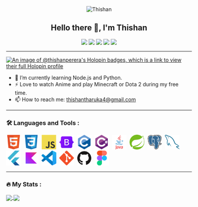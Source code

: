 <div align=center>
  <!-- <img src="https://media.giphy.com/media/GraeGMXcHMKAw/giphy.gif" width="300" title="Zoro" alt="Zoro" /> -->
  <img src="https://media.giphy.com/media/tqL9YNtXnz877vwnSi/giphy.gif" height="200" title="Thishan" alt="Thishan" />
</div>

<h2 align=center> Hello there 👋, I'm Thishan </h2>

<div id="badges" align=center>
  
  [![](https://img.shields.io/badge/Facebook-0866ff?style=for-the-badge&logo=facebook&logoColor=white)](https://www.facebook.com/ThishanTharukaPerera)
  [![](https://img.shields.io/badge/X-black?style=for-the-badge&logo=x&logoColor=white)](https://twitter.com/thishan_99)
  [![](https://img.shields.io/badge/LinkedIn-0a68c6?style=for-the-badge&logo=linkedin&logoColor=white)](https://www.linkedin.com/in/thishan-tharuka-perera/)
  [![](https://img.shields.io/badge/Reddit-ff5414?style=for-the-badge&logo=reddit&logoColor=white)](https://www.reddit.com/user/Chabiya_99)
  [![](https://img.shields.io/badge/Instagram-fa00a0?style=for-the-badge&logo=instagram&logoColor=white)](https://www.instagram.com/thishan.99/)

</div>


---

[![An image of @thishanperera's Holopin badges, which is a link to view their full Holopin profile](https://holopin.me/thishanperera)](https://holopin.io/@thishanperera)

- 🌱 I’m currently learning Node.js and Python.
- ⚡ Love to watch Anime and play Minecraft or Dota 2 during my free time.
- 📫 How to reach me: thishantharuka4@gmail.com

---

### :hammer_and_wrench: Languages and Tools :

  <img src="https://github.com/devicons/devicon/blob/master/icons/html5/html5-original.svg" title="HTML" alt="HTML" width="40" height="40"/>&nbsp;
  <img src="https://github.com/devicons/devicon/blob/master/icons/css3/css3-original.svg" title="CSS" alt="CSS" width="40" height="40"/>&nbsp;
  <img src="https://github.com/devicons/devicon/blob/master/icons/javascript/javascript-original.svg" title="Javascript" alt="javascript" width="40" height="40"/>&nbsp;
  <img src="https://github.com/devicons/devicon/blob/master/icons/bootstrap/bootstrap-original.svg" title="Bootstrap" alt="Bootstrap" width="40" height="40"/>&nbsp;
  <img src="https://github.com/devicons/devicon/blob/master/icons/c/c-original.svg" title="C" alt="C" width="40" height="40"/>&nbsp;
  <img src="https://github.com/devicons/devicon/blob/master/icons/csharp/csharp-original.svg" title="C#" alt="C#" width="40" height="40"/>&nbsp;
  <img src="https://github.com/devicons/devicon/blob/master/icons/java/java-original-wordmark.svg" title="Java" alt="Java" width="40" height="40"/>&nbsp;
  <img src="https://github.com/devicons/devicon/blob/master/icons/spring/spring-original.svg" title="Springboot" alt="Springboot" width="40" height="40"/>&nbsp;
  <img src="https://github.com/devicons/devicon/blob/master/icons/postgresql/postgresql-original.svg" title="Postgresql" alt="Postgresql" width="40" height="40"/>&nbsp;
  <img src="https://github.com/devicons/devicon/blob/master/icons/mysql/mysql-original.svg" title="MySql" alt="MySql" width="40" height="40"/>&nbsp;
  <img src="https://github.com/devicons/devicon/blob/master/icons/flutter/flutter-original.svg" title="Flutter" alt="Flutter" width="40" height="40"/>&nbsp;
  <img src="https://github.com/devicons/devicon/blob/master/icons/kotlin/kotlin-original.svg" title="Kotlin" alt="Kotlin" width="40" height="40"/>&nbsp;
  <img src="https://github.com/devicons/devicon/blob/master/icons/vscode/vscode-original.svg" title="VSCode" alt="VSCode" width="40" height="40"/>&nbsp;
  <img src="https://github.com/devicons/devicon/blob/master/icons/git/git-original.svg" title="Git" alt="Git" width="40" height="40"/>&nbsp;
  <img src="https://github.com/devicons/devicon/blob/master/icons/github/github-original.svg" title="GitHub" alt="GitHub" width="40" height="40"/>&nbsp;
  <img src="https://github.com/devicons/devicon/blob/master/icons/figma/figma-original.svg" title="Figma" alt="Figma" width="40" height="40"/>&nbsp;
  
---

### :fire: My Stats :

<a href="https://github.com/anuraghazra/convoychat">
  <img height=200 align="center" src="https://github-readme-stats.vercel.app/api/top-langs/?username=ThishanTharuka&langs_count=8&layout=compact&theme=city_lights&hide_border=true" />
</a>
<a href="https://github.com/anuraghazra/github-readme-stats">
  <img height=200 align="center" src="http://github-readme-streak-stats.herokuapp.com?user=ThishanTharuka&theme=city_lights" />
</a>




<!--
- 🔭 I’m currently working on ...
- 🌱 I’m currently learning ...
- 👯 I’m looking to collaborate on ...
- 🤔 I’m looking for help with ...
- 💬 Ask me about ...
- 📫 How to reach me: ...
- 😄 Pronouns: ...
- ⚡ Fun fact: ...
-->
